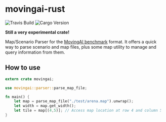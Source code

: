 # movingai-rust
![Travis Build](https://api.travis-ci.org/THeK3nger/movingai-rust.svg?branch=master)
![Cargo Version](https://img.shields.io/crates/v/movingai.svg)

**Still a very experimental crate!**

Map/Scenario Parser for the [MovingAI benchmark](http://www.movingai.com/benchmarks) format. It offers a quick way to parse scenario and map files, plus some map utility to manage and query information from them.

## How to use

```rust
extern crate movingai;

use movingai::parser::parse_map_file;

fn main() {
    let map = parse_map_file("./test/arena.map").unwrap();
    let width = map.get_width();
    let tile = map[(4,5)]; // Access map location at row 4 and column 5.
}
```
